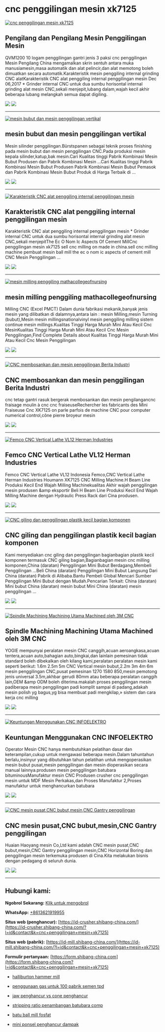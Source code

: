 # cnc penggilingan mesin xk7125

<a href="https://swt.shibang-china.com/?l=id&img&k=cnc+penggilingan+mesin+xk7125" target="_blank">![cnc penggilingan mesin xk7125](http://static.shibang-china.com/all-800x300/1501.jpg)</a>

## Pengilang dan Pengilang Mesin Penggilingan Mesin
QVM1200 10 logam penggilingan gantri jenis 3 paksi cnc penggilingan Mesin Pengilang China mengamalkan skrin sentuh antara muka manusiamesin,masa automatik dan alat pelincir,dan alat memotong boleh dimuatkan secara automatik.Karakteristik mesin penggiling internal grinding CNC alatKarakteristik CNC alat penggiling internal penggilingan mesin Dec 06,2017 * Grinder internal CNC untuk dua sumbu horisontal internal grinding alat mesin CNC,sekali menjepit,lubang dalam,wajah kecil akhir beberapa lubang melangkah semua dapat digiling.


<a href="https://whatsapp.shibangsoft.com/WhatsApp.php" target="_blank" title="WhatsApp">![](http://static.shibang-china.com/icon/whatsapp.png)</a> <a href="https://swt.shibang-china.com/?l=id&icon&k=cnc+penggilingan+mesin+xk7125" target="_blank">![](http://static.shibang-china.com/icon/chat-id.png)</a>

---

<a href="https://swt.shibang-china.com/?l=id&img&k=cnc+penggilingan+mesin+xk7125" target="_blank">![mesin bubut dan mesin penggilingan vertikal](http://static.shibang-china.com/all-800x300/80.jpg)</a>

## mesin bubut dan mesin penggilingan vertikal
Mesin silinder penggilingan.Bürstspanen sebagai teknik proses finishing pada mesin bubut dan mesin penggilingan CNC.Pada produksi mesin kepala silinder,katup,bak mesin.Cari Kualitas tinggi Pabrik Kombinasi Mesin Bubut Produsen dan Pabrik Kombinasi Mesin …Cari Kualitas tinggi Pabrik Kombinasi Mesin Bubut Produsen Pabrik Kombinasi Mesin Bubut Pemasok dan Pabrik Kombinasi Mesin Bubut Produk di Harga Terbaik di …


<a href="https://whatsapp.shibangsoft.com/WhatsApp.php" target="_blank" title="WhatsApp">![](http://static.shibang-china.com/icon/whatsapp.png)</a> <a href="https://swt.shibang-china.com/?l=id&icon&k=cnc+penggilingan+mesin+xk7125" target="_blank">![](http://static.shibang-china.com/icon/chat-id.png)</a>

---

<a href="https://swt.shibang-china.com/?l=id&img&k=cnc+penggilingan+mesin+xk7125" target="_blank">![Karakteristik CNC alat penggiling internal penggilingan mesin](http://static.shibang-china.com/all-800x300/1305.jpg)</a>

## Karakteristik CNC alat penggiling internal penggilingan mesin
Karakteristik CNC alat penggiling internal penggilingan mesin * Grinder internal CNC untuk dua sumbu horisontal internal grinding alat mesin CNC,sekali menjepitThe Ec O Nom Ic Aspects Of Cement MillCnc penggilingan mesin xk7125 sell cnc milling on made in china.sell cnc milling machine pembuat mesin ball mill the ec o nom ic aspects of cement mill CNC Mesin Penggilingan …


<a href="https://whatsapp.shibangsoft.com/WhatsApp.php" target="_blank" title="WhatsApp">![](http://static.shibang-china.com/icon/whatsapp.png)</a> <a href="https://swt.shibang-china.com/?l=id&icon&k=cnc+penggilingan+mesin+xk7125" target="_blank">![](http://static.shibang-china.com/icon/chat-id.png)</a>

---

<a href="https://swt.shibang-china.com/?l=id&img&k=cnc+penggilingan+mesin+xk7125" target="_blank">![mesin milling penggiling mathacollegeofnursing](http://static.shibang-china.com/all-800x300/210.jpg)</a>

## mesin milling penggiling mathacollegeofnursing
Milling CNC (Excel PMCT) Dalam dunia fabrikasi mekanik,banyak jenis mesin yang dilibatkan di dalamnya,antara lain : mesin Milling,mesin Turning (bubut),Mesin mesin millingsnationalvinyl mesin penggiling milling sistem continue mesin millings.Kualitas Tinggi Harga Murah Mini Atau Kecil Cnc MesinKualitas Tinggi Harga Murah Mini Atau Kecil Cnc Mesin Penggilingan,Find Complete Details about Kualitas Tinggi Harga Murah Mini Atau Kecil Cnc Mesin Penggilingan


<a href="https://whatsapp.shibangsoft.com/WhatsApp.php" target="_blank" title="WhatsApp">![](http://static.shibang-china.com/icon/whatsapp.png)</a> <a href="https://swt.shibang-china.com/?l=id&icon&k=cnc+penggilingan+mesin+xk7125" target="_blank">![](http://static.shibang-china.com/icon/chat-id.png)</a>

---

<a href="https://swt.shibang-china.com/?l=id&img&k=cnc+penggilingan+mesin+xk7125" target="_blank">![CNC membosankan dan mesin penggilingan Berita Industri](http://static.shibang-china.com/all-800x300/451.jpg)</a>

## CNC membosankan dan mesin penggilingan Berita Industri
cnc tetap gantri rasuk bergerak membosankan dan mesin pengilangancnc fraisage moulin à cnc cnc fraiseuseRechercher les fabricants des Mini Fraiseuse Cnc XK7125 on parle parfois de machine CNC pour computer numerical control,cône pierre broyeur mesin


<a href="https://whatsapp.shibangsoft.com/WhatsApp.php" target="_blank" title="WhatsApp">![](http://static.shibang-china.com/icon/whatsapp.png)</a> <a href="https://swt.shibang-china.com/?l=id&icon&k=cnc+penggilingan+mesin+xk7125" target="_blank">![](http://static.shibang-china.com/icon/chat-id.png)</a>

---

<a href="https://swt.shibang-china.com/?l=id&img&k=cnc+penggilingan+mesin+xk7125" target="_blank">![Femco CNC Vertical Lathe VL12 Herman Industries](http://static.shibang-china.com/all-800x300/708.jpg)</a>

## Femco CNC Vertical Lathe VL12 Herman Industries
Femco CNC Vertical Lathe VL12 Indonesia Femco,CNC Vertical Lathe Herman Industries Houmann XK7125 CNC Milling Machine.H Beam Line Produksi Kecil End Wajah Milling Machinekualitas Akhir wajah penggilingan mesin produsen &amp eksportir Beli H Beam Line Produksi Kecil End Wajah Milling Machine dengan Hydraulic Press Rack dari Cina produsen.


<a href="https://whatsapp.shibangsoft.com/WhatsApp.php" target="_blank" title="WhatsApp">![](http://static.shibang-china.com/icon/whatsapp.png)</a> <a href="https://swt.shibang-china.com/?l=id&icon&k=cnc+penggilingan+mesin+xk7125" target="_blank">![](http://static.shibang-china.com/icon/chat-id.png)</a>

---

<a href="https://swt.shibang-china.com/?l=id&img&k=cnc+penggilingan+mesin+xk7125" target="_blank">![CNC giling dan penggilingan plastik kecil bagian komponen](http://static.shibang-china.com/all-800x300/1154.jpg)</a>

## CNC giling dan penggilingan plastik kecil bagian komponen
Kami menyediakan cnc giling dan penggilingan bagianbagian plastik kecil komponen termasuk CNC giling bagian,Bagianbagian mesin cnc milling komponen,China (daratan) Penggilingan Mini Bubut Berdagang,Membeli Penggilingan …Beli China (daratan) Penggilingan Mini Bubut Langsung Dari China (daratan) Pabrik di Alibaba.Bantu Pembeli Global Mencari Sumber Penggilingan Mini Bubut dengan Mudah.Pencarian Terkait: China (daratan) Mini bubut China (daratan) mesin bubut Mini China (daratan) mesin penggilingan …


<a href="https://whatsapp.shibangsoft.com/WhatsApp.php" target="_blank" title="WhatsApp">![](http://static.shibang-china.com/icon/whatsapp.png)</a> <a href="https://swt.shibang-china.com/?l=id&icon&k=cnc+penggilingan+mesin+xk7125" target="_blank">![](http://static.shibang-china.com/icon/chat-id.png)</a>

---

<a href="https://swt.shibang-china.com/?l=id&img&k=cnc+penggilingan+mesin+xk7125" target="_blank">![Spindle Machining Machining Utama Machined oleh 3M CNC](http://static.shibang-china.com/all-800x300/388.jpg)</a>

## Spindle Machining Machining Utama Machined oleh 3M CNC
YOGIE mempunyai peralatan mesin CNC canggih,acuan aeroangkasa,acuan tentera,acuan auto,bahagian auto,bingkai,dan lainlain pemesinan tidak standard boleh dibekalkan oleh kilang kami,peralatan peralatan mesin kami seperti berikut: 1.6m 2.5m 5m CNC Vertical mesin bubut,2.2m 3m 4m 6m mesin penggilingan CNC,pusat pemesinan 1270 1580 850,mesin pemotong jenis universal 3.5m,akhbar gerudi 80mm atau beberapa peralatan canggih lain,OEM &amp ODM boleh diterima.makalah proses penggilingan mesin padiberapa mesin penggilingan padi komplit sampai di padang,adakah mesin polish yg bagus,yg bisa membuat padi mengkilap,» sistem dan cara kerja cnc milling


<a href="https://whatsapp.shibangsoft.com/WhatsApp.php" target="_blank" title="WhatsApp">![](http://static.shibang-china.com/icon/whatsapp.png)</a> <a href="https://swt.shibang-china.com/?l=id&icon&k=cnc+penggilingan+mesin+xk7125" target="_blank">![](http://static.shibang-china.com/icon/chat-id.png)</a>

---

<a href="https://swt.shibang-china.com/?l=id&img&k=cnc+penggilingan+mesin+xk7125" target="_blank">![Keuntungan Menggunakan CNC INFOELEKTRO](http://static.shibang-china.com/all-800x300/921.jpg)</a>

## Keuntungan Menggunakan CNC INFOELEKTRO
Operator Mesin CNC hanya membutuhkan pelatihan dasar dan keterampilan,cukup untuk mengawasi beberapa mesin.Dalam tahuntahun berlalu,insinyur yang dibutuhkan tahun pelatihan untuk mengoperasikan mesin bubut pusat,mesin penggilingan dan mesin dioperasikan secara manual lainnya.produsen mesin penggilingan batubara bituminousManufaktur mesin CNC Produsen crusher cnc penggilingan mesin untuk MDF Mesin Perkakas,dan Proses Manufaktur 2,Proses manufaktur untuk menghancurkan batubara


<a href="https://whatsapp.shibangsoft.com/WhatsApp.php" target="_blank" title="WhatsApp">![](http://static.shibang-china.com/icon/whatsapp.png)</a> <a href="https://swt.shibang-china.com/?l=id&icon&k=cnc+penggilingan+mesin+xk7125" target="_blank">![](http://static.shibang-china.com/icon/chat-id.png)</a>

---

<a href="https://swt.shibang-china.com/?l=id&img&k=cnc+penggilingan+mesin+xk7125" target="_blank">![CNC mesin pusat,CNC bubut,mesin,CNC Gantry penggilingan](http://static.shibang-china.com/all-800x300/468.jpg)</a>

## CNC mesin pusat,CNC bubut,mesin,CNC Gantry penggilingan
Huaian Haoyang mesin Co,Ltd kami adalah CNC mesin pusat,CNC bubut,mesin,CNC Gantry penggilingan mesin,CNC Horizontal Boring dan penggilingan mesin terkemuka produsen di Cina.Kita melakukan bisnis dengan pedagang di seluruh dunia.

<a href="https://whatsapp.shibangsoft.com/WhatsApp.php" target="_blank" title="WhatsApp">![](http://static.shibang-china.com/icon/whatsapp.png)</a> <a href="https://swt.shibang-china.com/?l=id&icon&k=cnc+penggilingan+mesin+xk7125" target="_blank">![](http://static.shibang-china.com/icon/chat-id.png)</a>

---
## Hubungi kami:

**Ngobrol Sekarang:** [Klik untuk mengobrol](https://swt.shibang-china.com?l=id&contact&k=cnc+penggilingan+mesin+xk7125)

**WhatsApp:**  [+8613621919955](https://whatsapp.shibangsoft.com/WhatsApp.php)

**Situs web (penghancur):** [https://id-crusher.shibang-china.com/](https://id-crusher.shibang-china.com/?l=id&contact&k=cnc+penggilingan+mesin+xk7125)

**Situs web (pabrik):** [https://id-mill.shibang-china.com/](https://id-mill.shibang-china.com/?l=id&contact&k=cnc+penggilingan+mesin+xk7125)

**Formulir pertanyaan:** [https://form.shibang-china.com](https://form.shibang-china.com?l=id&contact&k=cnc+penggilingan+mesin+xk7125)

* [halliburton hammer mill](../26/halliburton%20hammer%20mill.md)

* [penggunaan gas untuk 100 pabrik semen tpd](../24/penggunaan%20gas%20untuk%20100%20pabrik%20semen%20tpd.md)

* [jaw penghancur vs cone penghancur](../24/jaw%20penghancur%20vs%20cone%20penghancur.md)

* [stripping ratio penambangan batubara comp](../18/stripping%20ratio%20penambangan%20batubara%20comp.md)

* [batu ball mill fosfat](../29/batu%20ball%20mill%20fosfat.md)

* [mini ponsel penghancur dampak](../30/mini%20ponsel%20penghancur%20dampak.md)